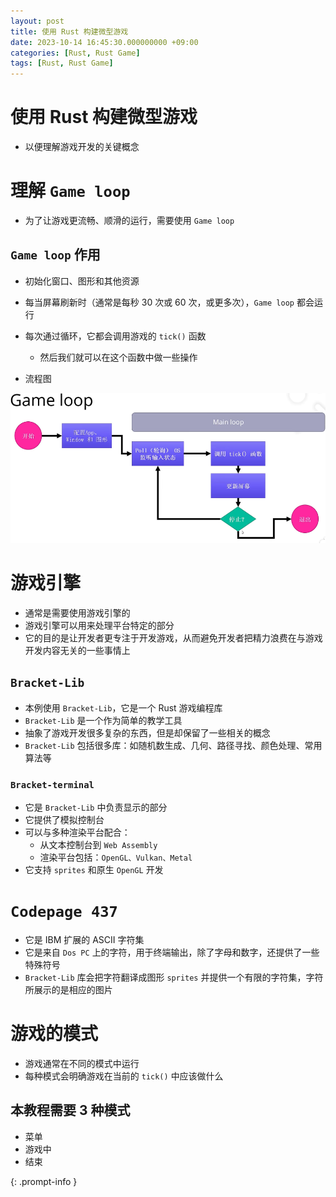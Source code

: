 ```yaml
---
layout: post
title: 使用 Rust 构建微型游戏
date: 2023-10-14 16:45:30.000000000 +09:00
categories: [Rust, Rust Game]
tags: [Rust, Rust Game]
---
```



# 使用 Rust 构建微型游戏
* 以便理解游戏开发的关键概念


# 理解 `Game loop`
* 为了让游戏更流畅、顺滑的运行，需要使用 `Game loop`

## `Game loop` 作用
* 初始化窗口、图形和其他资源
* 每当屏幕刷新时（通常是每秒 30 次或 60 次，或更多次），`Game loop` 都会运行
* 每次通过循环，它都会调用游戏的 `tick()` 函数
  * 然后我们就可以在这个函数中做一些操作


* 流程图

![image](/assets/images/rust/game_loop.png)

# 游戏引擎
* 通常是需要使用游戏引擎的
* 游戏引擎可以用来处理平台特定的部分
* 它的目的是让开发者更专注于开发游戏，从而避免开发者把精力浪费在与游戏开发内容无关的一些事情上

## `Bracket-Lib`
* 本例使用 `Bracket-Lib`，它是一个 Rust 游戏编程库
* `Bracket-Lib` 是一个作为简单的教学工具
* 抽象了游戏开发很多复杂的东西，但是却保留了一些相关的概念
* `Bracket-Lib` 包括很多库：如随机数生成、几何、路径寻找、颜色处理、常用算法等

### `Bracket-terminal`
* 它是 `Bracket-Lib` 中负责显示的部分
* 它提供了模拟控制台
* 可以与多种渲染平台配合：
  * 从文本控制台到 `Web Assembly`
  * 渲染平台包括：`OpenGL、Vulkan、Metal`
* 它支持 `sprites` 和原生 `OpenGL` 开发

# `Codepage 437`
* 它是 IBM 扩展的 ASCII 字符集
* 它是来自 `Dos PC` 上的字符，用于终端输出，除了字母和数字，还提供了一些特殊符号
* `Bracket-Lib` 库会把字符翻译成图形 `sprites` 并提供一个有限的字符集，字符所展示的是相应的图片


# 游戏的模式
* 游戏通常在不同的模式中运行
* 每种模式会明确游戏在当前的 `tick()` 中应该做什么

## 本教程需要 3 种模式
* 菜单
* 游戏中
* 结束







> 
{: .prompt-info }



